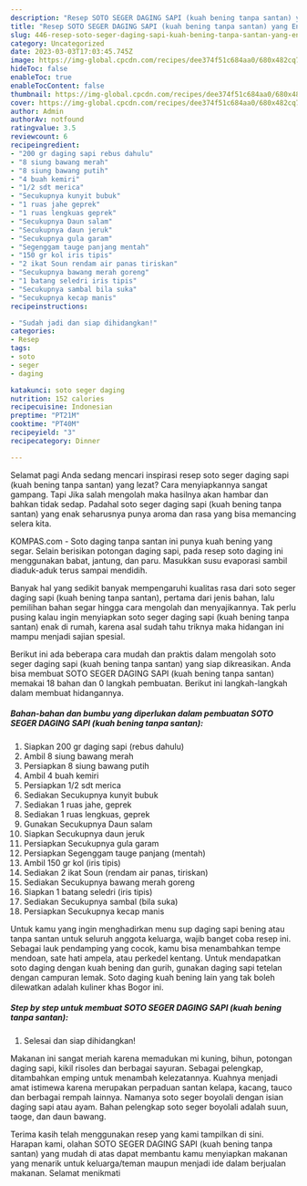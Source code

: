 ```yaml
---
description: "Resep SOTO SEGER DAGING SAPI (kuah bening tanpa santan) yang Enak Banget, Buat Buka Puasa Sempurna"
title: "Resep SOTO SEGER DAGING SAPI (kuah bening tanpa santan) yang Enak Banget, Buat Buka Puasa Sempurna"
slug: 446-resep-soto-seger-daging-sapi-kuah-bening-tanpa-santan-yang-enak-banget-buat-buka-puasa-sempurna
category: Uncategorized
date: 2023-03-03T17:03:45.745Z
image: https://img-global.cpcdn.com/recipes/dee374f51c684aa0/680x482cq70/soto-seger-daging-sapi-kuah-bening-tanpa-santan-foto-resep-utama.jpg
hideToc: false
enableToc: true
enableTocContent: false
thumbnail: https://img-global.cpcdn.com/recipes/dee374f51c684aa0/680x482cq70/soto-seger-daging-sapi-kuah-bening-tanpa-santan-foto-resep-utama.jpg
cover: https://img-global.cpcdn.com/recipes/dee374f51c684aa0/680x482cq70/soto-seger-daging-sapi-kuah-bening-tanpa-santan-foto-resep-utama.jpg
author: Admin
authorAv: notfound
ratingvalue: 3.5
reviewcount: 6
recipeingredient:
- "200 gr daging sapi rebus dahulu"
- "8 siung bawang merah"
- "8 siung bawang putih"
- "4 buah kemiri"
- "1/2 sdt merica"
- "Secukupnya kunyit bubuk"
- "1 ruas jahe geprek"
- "1 ruas lengkuas geprek"
- "Secukupnya Daun salam"
- "Secukupnya daun jeruk"
- "Secukupnya gula garam"
- "Segenggam tauge panjang mentah"
- "150 gr kol iris tipis"
- "2 ikat Soun rendam air panas tiriskan"
- "Secukupnya bawang merah goreng"
- "1 batang seledri iris tipis"
- "Secukupnya sambal bila suka"
- "Secukupnya kecap manis"
recipeinstructions:

- "Sudah jadi dan siap dihidangkan!"
categories:
- Resep
tags:
- soto
- seger
- daging

katakunci: soto seger daging 
nutrition: 152 calories
recipecuisine: Indonesian
preptime: "PT21M"
cooktime: "PT40M"
recipeyield: "3"
recipecategory: Dinner

---
```



Selamat pagi Anda sedang mencari inspirasi resep soto seger daging sapi (kuah bening tanpa santan) yang lezat? Cara menyiapkannya sangat gampang. Tapi Jika salah mengolah maka hasilnya akan hambar dan bahkan tidak sedap. Padahal soto seger daging sapi (kuah bening tanpa santan) yang enak seharusnya punya aroma dan rasa yang bisa memancing selera kita.


KOMPAS.com - Soto daging tanpa santan ini punya kuah bening yang segar. Selain berisikan potongan daging sapi, pada resep soto daging ini menggunakan babat, jantung, dan paru. Masukkan susu evaporasi sambil diaduk-aduk terus sampai mendidih.

Banyak hal yang sedikit banyak mempengaruhi kualitas rasa dari soto seger daging sapi (kuah bening tanpa santan), pertama dari jenis bahan, lalu pemilihan bahan segar hingga cara mengolah dan menyajikannya. Tak perlu pusing kalau ingin menyiapkan soto seger daging sapi (kuah bening tanpa santan) enak di rumah, karena asal sudah tahu triknya maka hidangan ini mampu menjadi sajian spesial.


Berikut ini ada beberapa cara mudah dan praktis dalam mengolah soto seger daging sapi (kuah bening tanpa santan) yang siap dikreasikan. Anda bisa membuat SOTO SEGER DAGING SAPI (kuah bening tanpa santan) memakai 18 bahan dan 0 langkah pembuatan. Berikut ini langkah-langkah dalam membuat hidangannya.

<!--inarticleads1-->

##### Bahan-bahan dan bumbu yang diperlukan dalam pembuatan SOTO SEGER DAGING SAPI (kuah bening tanpa santan):

1. Siapkan 200 gr daging sapi (rebus dahulu)
1. Ambil 8 siung bawang merah
1. Persiapkan 8 siung bawang putih
1. Ambil 4 buah kemiri
1. Persiapkan 1/2 sdt merica
1. Sediakan Secukupnya kunyit bubuk
1. Sediakan 1 ruas jahe, geprek
1. Sediakan 1 ruas lengkuas, geprek
1. Gunakan Secukupnya Daun salam
1. Siapkan Secukupnya daun jeruk
1. Persiapkan Secukupnya gula garam
1. Persiapkan Segenggam tauge panjang (mentah)
1. Ambil 150 gr kol (iris tipis)
1. Sediakan 2 ikat Soun (rendam air panas, tiriskan)
1. Sediakan Secukupnya bawang merah goreng
1. Siapkan 1 batang seledri (iris tipis)
1. Sediakan Secukupnya sambal (bila suka)
1. Persiapkan Secukupnya kecap manis


Untuk kamu yang ingin menghadirkan menu sup daging sapi bening atau tanpa santan untuk seluruh anggota keluarga, wajib banget coba resep ini. Sebagai lauk pendamping yang cocok, kamu bisa menambahkan tempe mendoan, sate hati ampela, atau perkedel kentang. Untuk mendapatkan soto daging dengan kuah bening dan gurih, gunakan daging sapi tetelan dengan campuran lemak. Soto daging kuah bening lain yang tak boleh dilewatkan adalah kuliner khas Bogor ini. 

<!--inarticleads2-->

##### Step by step untuk membuat SOTO SEGER DAGING SAPI (kuah bening tanpa santan):


1. Selesai dan siap dihidangkan!

Makanan ini sangat meriah karena memadukan mi kuning, bihun, potongan daging sapi, kikil risoles dan berbagai sayuran. Sebagai pelengkap, ditambahkan emping untuk menambah kelezatannya. Kuahnya menjadi amat istimewa karena merupakan perpaduan santan kelapa, kacang, tauco dan berbagai rempah lainnya. Namanya soto seger boyolali dengan isian daging sapi atau ayam. Bahan pelengkap soto seger boyolali adalah suun, taoge, dan daun bawang. 

Terima kasih telah menggunakan resep yang kami tampilkan di sini. Harapan kami, olahan SOTO SEGER DAGING SAPI (kuah bening tanpa santan) yang mudah di atas dapat membantu kamu menyiapkan makanan yang menarik untuk keluarga/teman maupun menjadi ide dalam berjualan makanan. Selamat menikmati
